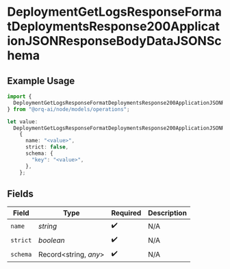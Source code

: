 # DeploymentGetLogsResponseFormatDeploymentsResponse200ApplicationJSONResponseBodyDataJSONSchema

## Example Usage

```typescript
import {
  DeploymentGetLogsResponseFormatDeploymentsResponse200ApplicationJSONResponseBodyDataJSONSchema,
} from "@orq-ai/node/models/operations";

let value:
  DeploymentGetLogsResponseFormatDeploymentsResponse200ApplicationJSONResponseBodyDataJSONSchema =
    {
      name: "<value>",
      strict: false,
      schema: {
        "key": "<value>",
      },
    };
```

## Fields

| Field                 | Type                  | Required              | Description           |
| --------------------- | --------------------- | --------------------- | --------------------- |
| `name`                | *string*              | :heavy_check_mark:    | N/A                   |
| `strict`              | *boolean*             | :heavy_check_mark:    | N/A                   |
| `schema`              | Record<string, *any*> | :heavy_check_mark:    | N/A                   |